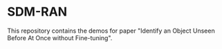 # SDM-RAN
This repository contains the demos for paper "Identify an Object Unseen Before At Once without Fine-tuning".

